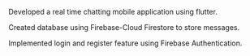 Developed a real time chatting mobile application using flutter. 
     
Created database using Firebase-Cloud Firestore to store messages.
    
Implemented login and register feature using Firebase Authentication.
